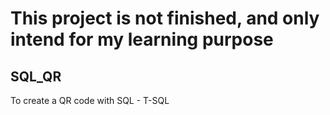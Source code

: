 # This project is not finished, and only intend for my learning purpose

## SQL_QR

To create a QR code with SQL - T-SQL

